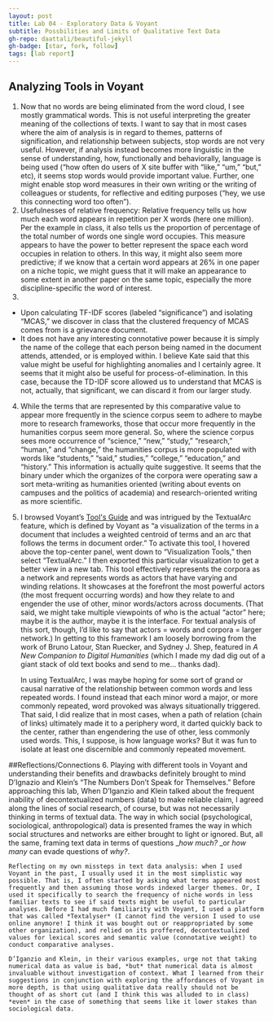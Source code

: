 ```yaml
---
layout: post
title: Lab 04 - Exploratory Data & Voyant
subtitle: Possbilities and Limits of Qualitative Text Data
gh-repo: daattali/beautiful-jekyll
gh-badge: [star, fork, follow]
tags: [lab report]
---
```


## Analyzing Tools in Voyant

1. Now that no words are being eliminated from the word cloud, I see mostly grammatical words. This is not useful interpreting the greater meaning of the collections of texts. I want to say that in most cases where the aim of analysis is in regard to themes, patterns of signification, and relationship between subjects, stop words are not very useful. However, if analysis instead becomes more linguistic in the sense of understanding, how, functionally and behaviorally, language is being used (“how often do users of X site buffer with “like,” “um,” “but,” etc), it seems stop words would provide important value. Further, one might enable stop word measures in their own writing or the writing of colleagues or students, for reflective and editing purposes (“hey, we use this connecting word too often”). 
2. Usefulnesses of relative frequency: Relative frequency tells us how much each word appears in repetition per X words (here one million). Per the example in class, it also tells us the proportion of percentage of the total number of words one single word occupies. This measure appears to have the power to better represent the space each word occupies in relation to others. In this way, it might also seem more predictive; if we know that a certain word appears at 26% in one paper on a niche topic, we might guess that it will make an appearance to some extent in another paper on the same topic, especially the more discipline-specific the word of interest. 
3. 
* Upon calculating TF-IDF scores (labeled “significance”) and isolating “MCAS,” we discover in class that the clustered frequency of MCAS comes from  is a grievance document.   
* It does not have any interesting connotative power because it is simply the name of the college that each person being named in the document attends, attended, or is employed within. I believe Kate said that this value might be useful for highlighting anomalies and I certainly agree. It seems that it might also be useful for process-of-elimination. In this case, because the TD-IDF score allowed us to understand that MCAS is not, actually, that significant, we can discard it from our larger study. 
	 
4. While the terms that are represented by this comparative value to appear more frequently in the science corpus seem to adhere to maybe more to research frameworks, those that occur more frequently in the humanities corpus seem more general. So, where the science corpus sees more occurrence of “science,” “new,” “study,” “research,” “human,” and “change,” the humanities corpus is more populated with words like “students,” “said,” studies,” “college,” “education,” and “history.” This information is actually quite suggestive. It seems that the binary under which the organizes of the corpora were operating saw a sort meta-writing as humanities oriented (writing about events on campuses and the politics of academia) and research-oriented writing as more scientific.
5.  I browsed Voyant’s [Tool's Guide](https://voyant-tools.org/docs/#!/guide/tools) and was intrigued by the TextualArc feature, which is defined by Voyant as “a visualization of the terms in a document that includes a weighted centroid of terms and an arc that follows the terms in document order.” To activate this tool, I hovered above the top-center panel, went down to “Visualization Tools,” then select “TextualArc.” I then exported this particular visualization to get a better view in a new tab. This tool effectively represents the corpora as a network and represents words as actors that have varying and winding relations. It showcases at the forefront the most powerful actors (the most frequent occurring words) and how they relate to and engender the use of other, minor words/actors across documents. (That said, we might take multiple viewpoints of who is the actual “actor” here; maybe it is the author, maybe it is the interface. For textual analysis of this sort, though, I’d like to say that actors = words and corpora = larger network.) In getting to this framework I am loosely borrowing from the work of Bruno Latour, Stan Ruecker, and Sydney J. Shep, featured in *A New Companion to Digital Humanities* (which I made my dad dig out of a giant stack of old text books and send to me... thanks dad). 

	In using TextualArc, I was maybe hoping for some sort of grand or causal narrative of the relationship between common words and less repeated words. I found instead that each minor word a major, or more commonly repeated, word provoked was always situationally triggered. That said, I did realize that in most cases, when a path of relation (chain of links) ultimately made it to a periphery word, it darted quickly back to the center, rather than engendering the use of other, less commonly used words. This, I suppose, is how language works? But it was fun to isolate at least one discernible and commonly repeated movement. 

##Reflections/Connections
6. Playing with different tools in Voyant and understanding their benefits and drawbacks definitely brought to mind D’Ignazio and Klein’s “The Numbers Don’t Speak for Themselves.” Before approaching this lab, When D’Iganzio and Klein talked about the frequent inability of decontextualized numbers (data) to make reliable claim, I agreed along the lines of social research, of course, but was not necessarily thinking in terms of textual data. The way in which social (psychological, sociological, anthropological) data is presented frames the way in which social structures and networks are either brought to light or ignored. But, all the same, framing text data in terms of questions _*how much?* _or *how many* can evade questions of  *why?*. 

	Reflecting on my own missteps in text data analysis: when I used Voyant in the past, I usually used it in the most simplistic way possible. That is, I often started by asking what terms appeared most frequently and then assuming those words indexed larger themes. Or, I used it specifically to search the frequency of niche words in less familiar texts to see if said texts might be useful to particular analyses. Before I had much familiarity with Voyant, I used a platform that was called *Textalyser* (I cannot find the version I used to use online anymore! I think it was bought out or reappropriated by some other organization), and relied on its proffered, decontextualized values for lexical scores and semantic value (connotative weight) to conduct comparative analyses. 

	D’Iganzio and Klein, in their various examples, urge not that taking numerical data as value is bad, *but* that numerical data is almost invaluable without investigation of context. What I learned from their suggestions in conjunction with exploring the affordances of Voyant in more depth, is that using qualitative data really should not be thought of as short cut (and I think this was alluded to in class) *even* in the case of something that seems like it lower stakes than sociological data. 
